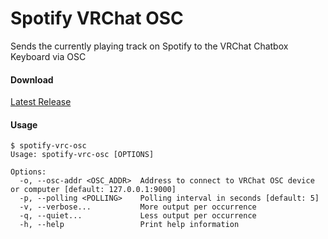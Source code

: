 # Spotify VRChat OSC

Sends the currently playing track on Spotify to the VRChat Chatbox Keyboard via OSC

#### Download
[Latest Release](https://github.com/ShayBox/Spotify-VRChat-OSC/releases/latest)

#### Usage
```
$ spotify-vrc-osc
Usage: spotify-vrc-osc [OPTIONS]

Options:
  -o, --osc-addr <OSC_ADDR>  Address to connect to VRChat OSC device or computer [default: 127.0.0.1:9000]
  -p, --polling <POLLING>    Polling interval in seconds [default: 5]
  -v, --verbose...           More output per occurrence
  -q, --quiet...             Less output per occurrence
  -h, --help                 Print help information
```